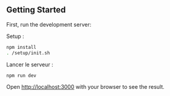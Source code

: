 
## Getting Started

First, run the development server:

Setup :
```bash
npm install
. /setup/init.sh
```

Lancer le serveur :
```bash
npm run dev
```


Open [http://localhost:3000](http://localhost:3000) with your browser to see the result.
